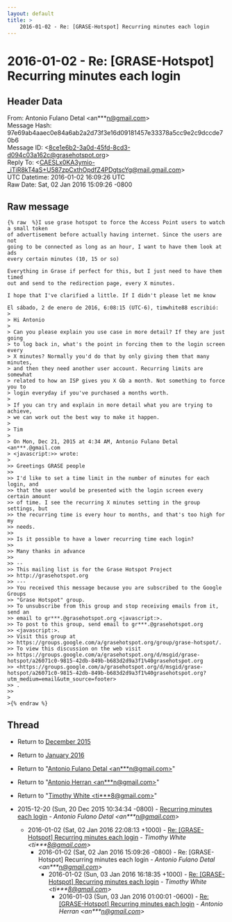 ```yaml
---
layout: default
title: >
    2016-01-02 - Re: [GRASE-Hotspot] Recurring minutes each login
---
```


# 2016-01-02 - Re: [GRASE-Hotspot] Recurring minutes each login

## Header Data

From: Antonio Fulano Detal \<an***n@gmail.com\><br>
Message Hash: 97e69ab4aaec0e84a6ab2a2d73f3e16d09181457e33378a5cc9e2c9dccde70b6<br>
Message ID: \<8ce1e6b2-3a0d-45fd-8cd3-d094c03a162c@grasehotspot.org\><br>
Reply To: \<CAESLx0KA3ymio-_iTiR8kT4aS+U587zpCxthOpdfZ4PDgtscYg@mail.gmail.com\><br>
UTC Datetime: 2016-01-02 16:09:26 UTC<br>
Raw Date: Sat, 02 Jan 2016 15:09:26 -0800<br>

## Raw message

```
{% raw  %}I use grase hotspot to force the Access Point users to watch a small token 
of advertisement before actually having internet. Since the users are not 
going to be connected as long as an hour, I want to have them look at ads 
every certain minutes (10, 15 or so) 

Everything in Grase if perfect for this, but I just need to have them timed 
out and send to the redirection page, every X minutes. 

I hope that I've clarified a little. If I didn't please let me know

El sábado, 2 de enero de 2016, 6:08:15 (UTC-6), timwhite88 escribió:
>
> Hi Antonio
>
> Can you please explain you use case in more detail? If they are just going 
> to log back in, what's the point in forcing them to the login screen every 
> X minutes? Normally you'd do that by only giving them that many minutes, 
> and then they need another user account. Recurring limits are somewhat 
> related to how an ISP gives you X Gb a month. Not something to force you to 
> login everyday if you've purchased a months worth.
>
> If you can try and explain in more detail what you are trying to achieve, 
> we can work out the best way to make it happen.
>
> Tim
>
> On Mon, Dec 21, 2015 at 4:34 AM, Antonio Fulano Detal <an***.@gmail.com 
> <javascript:>> wrote:
>
>> Greetings GRASE people
>>
>> I'd like to set a time limit in the number of minutes for each login, and 
>> that the user would be presented with the login screen every certain amount 
>> of time. I see the recurring X minutes setting in the group settings, but 
>> the recurring time is every hour to months, and that's too high for my 
>> needs. 
>>
>> Is it possible to have a lower recurring time each login?
>>
>> Many thanks in advance
>>
>> -- 
>> This mailing list is for the Grase Hotspot Project 
>> http://grasehotspot.org
>> --- 
>> You received this message because you are subscribed to the Google Groups 
>> "Grase Hotspot" group.
>> To unsubscribe from this group and stop receiving emails from it, send an 
>> email to gr***.@grasehotspot.org <javascript:>.
>> To post to this group, send email to gr***.@grasehotspot.org 
>> <javascript:>.
>> Visit this group at 
>> https://groups.google.com/a/grasehotspot.org/group/grase-hotspot/.
>> To view this discussion on the web visit 
>> https://groups.google.com/a/grasehotspot.org/d/msgid/grase-hotspot/a26071c0-9815-42db-849b-b683d2d9a3f1%40grasehotspot.org 
>> <https://groups.google.com/a/grasehotspot.org/d/msgid/grase-hotspot/a26071c0-9815-42db-849b-b683d2d9a3f1%40grasehotspot.org?utm_medium=email&utm_source=footer>
>> .
>>
>
>{% endraw %}
```

## Thread

+ Return to [December 2015](/archive/2015/12)
+ Return to [January 2016](/archive/2016/01)

+ Return to "[Antonio Fulano Detal <an***n<span>@</span>gmail.com>](/authors/an___n_at_gmail_com)"
+ Return to "[Antonio Herran <an***n<span>@</span>gmail.com>](/authors/an___n_at_gmail_com)"
+ Return to "[Timothy White <ti***8<span>@</span>gmail.com>](/authors/ti___8_at_gmail_com)"

+ 2015-12-20 (Sun, 20 Dec 2015 10:34:34 -0800) - [Recurring minutes each login](/archive/2015/12/be7e92b9ac89ca53e7b382b4a512012f05c5982a6d2ac51b32f8db78ee20fcc2) - _Antonio Fulano Detal \<an***n@gmail.com\>_
  + 2016-01-02 (Sat, 02 Jan 2016 22:08:13 +1000) - [Re: [GRASE-Hotspot] Recurring minutes each login](/archive/2016/01/c61388fd59eca1ccef2025b9737558e973cebfca99ff32b8aebd5358715fd14c) - _Timothy White \<ti***8@gmail.com\>_
    + 2016-01-02 (Sat, 02 Jan 2016 15:09:26 -0800) - Re: [GRASE-Hotspot] Recurring minutes each login - _Antonio Fulano Detal \<an***n@gmail.com\>_
      + 2016-01-02 (Sun, 03 Jan 2016 16:18:35 +1000) - [Re: [GRASE-Hotspot] Recurring minutes each login](/archive/2016/01/0488dcf20b500af7628d0531477b3c74d5510eeeb0d89f4ec48208a64067928e) - _Timothy White \<ti***8@gmail.com\>_
        + 2016-01-03 (Sun, 03 Jan 2016 01:00:01 -0600) - [Re: [GRASE-Hotspot] Recurring minutes each login](/archive/2016/01/885fa34afd67f1dd6ec7febeca290171798869b02dc4bd23ddfcd0ae598b51e9) - _Antonio Herran \<an***n@gmail.com\>_


